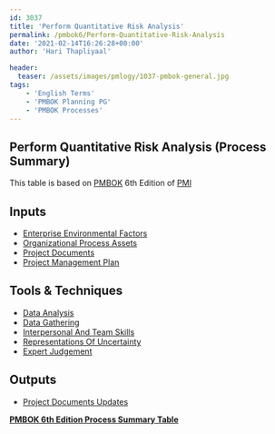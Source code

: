 ```yaml
---
id: 3037   
title: 'Perform Quantitative Risk Analysis'
permalink: /pmbok6/Perform-Quantitative-Risk-Analysis
date: '2021-02-14T16:26:28+00:00'
author: 'Hari Thapliyaal'

header:
  teaser: /assets/images/pmlogy/1037-pmbok-general.jpg
tags:
    - 'English Terms'
    - 'PMBOK Planning PG'
    - 'PMBOK Processes'
---
```


## Perform Quantitative Risk Analysis (Process Summary)

This table is based on [PMBOK](https://www.pmi.org/pmbok-guide-standards) 6th Edition of [PMI](https://www.pmi.org)

## **Inputs**

- [Enterprise Environmental Factors](/pmbok6/enterprise-environmental-factors)
- [Organizational Process Assets](/pmbok6/organizational-process-assets)
- [Project Documents](/pmbok6/project-documents)
- [Project Management Plan](/pmbok6/project-management-plan)

## **Tools &amp; Techniques**

- [Data Analysis](/pmbok6/data-analysis)
- [Data Gathering](/pmbok6/data-gathering)
- [Interpersonal And Team Skills](/pmbok6/interpersonal-and-team-skills)
- [Representations Of Uncertainty](/pmbok6/representations-of-uncertainty)
- [Expert Judgement](/pmbok6/expert-judgement)

## **Outputs**

- [Project Documents Updates](/pmbok6/project-documents-updates)

**[PMBOK 6th Edition Process Summary Table](process-groups-and-processes-in-pmbok6/)**